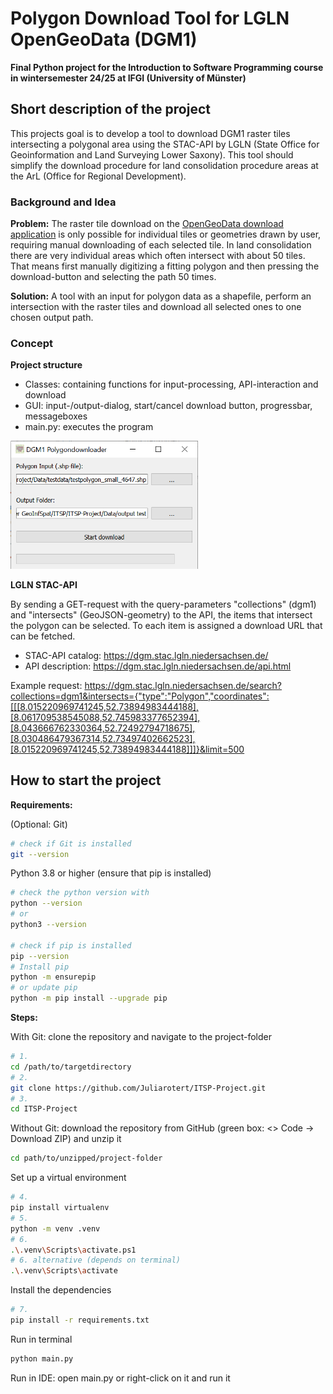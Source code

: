 # Polygon Download Tool for LGLN OpenGeoData (DGM1)
**Final Python project for the Introduction to Software Programming course in wintersemester 24/25 at IFGI (University of Münster)**

## Short description of the project
This projects goal is to develop a tool to download DGM1 raster tiles intersecting a polygonal area using the STAC-API by LGLN (State Office for Geoinformation and Land Surveying Lower Saxony). This tool should simplify the download procedure for land consolidation procedure areas at the ArL (Office for Regional Development).
  
### Background and Idea
**Problem:** The raster tile download on the [OpenGeoData download application](https://ni-lgln-opengeodata.hub.arcgis.com/) is only possible for individual tiles or geometries drawn by user, requiring manual downloading of each selected tile. In land consolidation there are very individual areas which often intersect with about 50 tiles. That means first manually digitizing a fitting polygon and then pressing the download-button and selecting the path 50 times.

**Solution:** A tool with an input for polygon data as a shapefile, perform an intersection with the raster tiles and download all selected ones to one chosen output path.

### Concept
**Project structure**
- Classes: containing functions for input-processing, API-interaction and download
- GUI: input-/output-dialog, start/cancel download button, progressbar, messageboxes
- main.py: executes the program

<img src="Media/GUI.png" width="300">

**LGLN STAC-API**

By sending a GET-request with the query-parameters "collections" (dgm1) and "intersects" (GeoJSON-geometry) to the API, the items that intersect the polygon can be selected. To each item is assigned a download URL that can be fetched. 
- STAC-API catalog: https://dgm.stac.lgln.niedersachsen.de/
- API description: https://dgm.stac.lgln.niedersachsen.de/api.html

Example request: https://dgm.stac.lgln.niedersachsen.de/search?collections=dgm1&intersects={"type":"Polygon","coordinates":[[[8.015220969741245,52.73894983444188],[8.061709538545088,52.745983377652394],[8.043666762330364,52.72492794718675],[8.030486479367314,52.73497402662523],[8.015220969741245,52.73894983444188]]]}&limit=500


## How to start the project
**Requirements:**

(Optional: Git)
```bash
# check if Git is installed
git --version
```

Python 3.8 or higher (ensure that pip is installed)
```bash
# check the python version with 
python --version
# or
python3 --version

# check if pip is installed
pip --version
# Install pip
python -m ensurepip
# or update pip
python -m pip install --upgrade pip
```
**Steps:**

With Git: clone the repository and navigate to the project-folder
```bash
# 1.
cd /path/to/targetdirectory 
# 2. 
git clone https://github.com/Juliarotert/ITSP-Project.git
# 3.
cd ITSP-Project
```
Without Git: download the repository from GitHub (green box: <> Code -> Download ZIP) and unzip it
```bash
cd path/to/unzipped/project-folder
```
Set up a virtual environment
```bash
# 4.
pip install virtualenv
# 5. 
python -m venv .venv  
# 6.
.\.venv\Scripts\activate.ps1  
# 6. alternative (depends on terminal)
.\.venv\Scripts\activate
```
Install the dependencies
```bash
# 7.
pip install -r requirements.txt
```
Run in terminal
```bash
python main.py
```
Run in IDE: open main.py or right-click on it and run it
